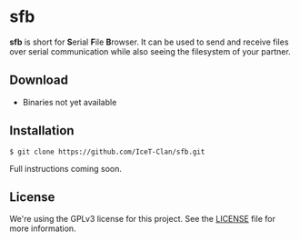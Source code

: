 # sfb
**sfb** is short for **S**erial **F**ile **B**rowser. It can be used to send and receive files
over serial communication while also seeing the filesystem of your partner.

## Download
* Binaries not yet available

## Installation
```
$ git clone https://github.com/IceT-Clan/sfb.git
```

Full instructions coming soon.

## License
We're using the GPLv3 license for this project. See the
[LICENSE](https://github.com/IceT-Clan/sfb/blob/master/LICENSE) file for more information.
